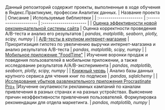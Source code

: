 Данный репозиторий содержит проекты, выполненные в ходе обучения в Яндекс.Практикуме, профессии Аналитик данных.
| Название проекта | Описание | Используемые библиотеки | 
| :---------------------- | :---------------------- | :---------------------- |
| [Оценка эффективности новой рекомендательной системы сайта](ab_test_recommender_system) | Оценка корректности проведения A/B-теста и анализ его результатов | *pandas, matplotlib, seaborn, plotly, scipy, numpy* |
| [A/B-тесты в крупном интернет-магазине](ab_test_online_store) | Приоритизиция гипотез по увеличению выручки интернет-магазина и анализ результатов A/B-теста | *pandas, matplotlib, scipy, numpy* |
| [Мобильное приложение "FoodTime"](food_mobile_app_analysis) | Изучение воронки продаж и поведения пользователей в мобильном приложении, а также исследование результатов A/A/B-эксперимента | *pandas, matplotlib, seaborn, plotly, scipy, numpy* |
| [Книжный червь](sql_books) | Анализ базы данных крупного сервиса для чтения книг по подписке | *pandas, sqlalchemy* |
| [Исследование убытков развлекательного приложения Procrastinate Pro+](procrastinate_pro) |Изучение окупаемости рекламных кампаний по каналам привлечения в разных странах и на разных устройствах. Выяснение причин неэффективности привлечения пользователей. Формулировка рекомендации для отдела маркетинга. | *pandas, matplotlib, numpy* |
